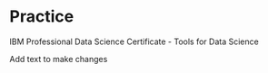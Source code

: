 # Practice
IBM Professional Data Science Certificate - Tools for Data Science 


Add text to make changes
